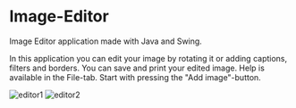 # Image-Editor
Image Editor application made with Java and Swing.

In this application you can edit your image by rotating it or adding captions, filters and borders. You can save and print your edited image. Help is available in the File-tab.
Start with pressing the "Add image"-button.

![editor1](https://user-images.githubusercontent.com/26521643/35119507-d3f02da8-fc9d-11e7-941a-00b18a112cca.png)
![editor2](https://user-images.githubusercontent.com/26521643/35119509-d5b8c7e4-fc9d-11e7-8c84-6a3263afa940.png)
